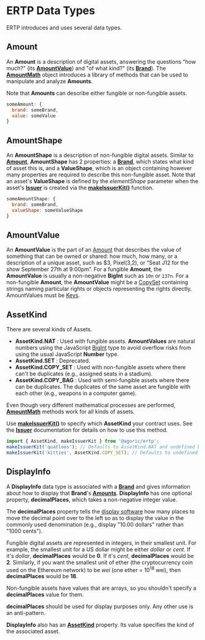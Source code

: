 # ERTP Data Types

ERTP introduces and uses several data types.

## Amount

An **Amount** is a description of digital assets, answering the
questions "how much?" (its **[AmountValue](#amountvalue)**) and "of what kind?" (its **[Brand](./brand)**).
The **[AmountMath](./amount-math)** object
introduces a library of methods that can be used to manipulate and analyze **Amounts**.

Note that **Amounts** can describe either fungible or non-fungible assets.

```js
someAmount: {
  brand: someBrand,
  value: someValue
}
```

## AmountShape

An **AmountShape** is a description of non-fungible digital assets. Similar to **[Amount](#amount)**,
**AmountShape** has 2 properties: a **[Brand](./brand)**, which states what kind of asset this is,
and a **ValueShape**, which is an object containing however many properties are required to describe
this non-fungible asset. Note that an asset's **ValueShape** is defined by the *elementShape* parameter
when the asset's **[Issuer](./issuer)** is created via the
**[makeIssuerKit()](./issuer#makeissuerkit-allegedname-assetkind-displayinfo-optshutdownwithfailure-elementshape)** function.

```js
someAmountShape: {
  brand: someBrand,
  valueShape: someValueShape
}
```

<a id="value"></a>
## AmountValue

An **AmountValue** is the part of an [Amount](#amount) that describes the value of something
that can be owned or shared: how much, how many, or a description of a unique asset, such as
$3, Pixel(3,2), or “Seat J12 for the show September 27th at 9:00pm”.
For a fungible **Amount**, the **AmountValue** is usually a non-negative **BigInt** such as `10n` or `137n`.
For a non-fungible **Amount**, the **AmountValue** might be a [CopySet](/guides/js-programming/far#pass-styles-and-harden) containing strings naming particular rights or objects representing the rights directly.
AmountValues must be [Keys](/glossary/#key).

## AssetKind

There are several kinds of Assets.

- **AssetKind.NAT** : Used with fungible assets. **AmountValues** are natural numbers using the JavaScript  [BigInt](https://developer.mozilla.org/en-US/docs/Web/JavaScript/Reference/Global_Objects/BigInt) type to avoid overflow risks from using the usual JavaScript **Number** type.
- **AssetKind.SET** : Deprecated.
- **AssetKind.COPY_SET** : Used with non-fungible assets where there can't be duplicates (e.g., assigned seats in a stadium).
- **AssetKind.COPY_BAG** : Used with semi-fungible assets where there can be duplicates. The duplicates of the same asset are fungible with each other (e.g., weapons in a computer game).

Even though very different mathematical processes are performed,
**[AmountMath](./amount-math)** methods work for all kinds of assets.

Use **[makeIssuerKit()](./issuer#makeissuerkit-allegedname-assetkind-displayinfo-optshutdownwithfailure-elementshape)** to specify which **AssetKind**
your contract uses. See the **[Issuer](./issuer)** documentation for details on how to use this method.

```js
import { AssetKind, makeIssuerKit } from '@agoric/ertp';
makeIssuerKit('quatloos'); // Defaults to AssetKind.NAT and undefined DisplayInfo
makeIssuerKit('kitties', AssetKind.COPY_SET); // Defaults to undefined DisplayInfo
```

## DisplayInfo

A **DisplayInfo** data type is associated with a **[Brand](./brand)** and gives information about how
to display that **Brand**'s **[Amounts](#amount)**. **DisplayInfo** has one optional property,
**decimalPlaces**, which takes a non-negative integer value.

The **decimalPlaces** property tells the [display software](https://github.com/Agoric/agoric-sdk/tree/master/packages/ui-components)
how many places to move the decimal point over to the left so as to display the value
in the commonly used denomination (e.g., display "10.00 dollars" rather than "1000 cents").

Fungible digital assets are represented in integers, in their smallest unit.
For example, the smallest unit for a US dollar might be either *dollar* or *cent*.
If it's *dollar*, **decimalPlaces** would be **0**. If it's *cent*, **decimalPlaces**
would be **2**. Similarly, if you want the smallest unit of ether (the cryptocurrency coin used on the Ethereum network) to be *wei* (one ether = 10<sup>18</sup> wei), then **decimalPlaces** would be **18**.

Non-fungible assets have values that are arrays, so you shouldn't specify a **decimalPlaces** value
for them.

**decimalPlaces** should be used for display purposes only. Any
other use is an anti-pattern.

**DisplayInfo** also has an **[AssetKind](#assetkind)** property. Its value specifies the kind of the associated asset.
